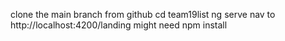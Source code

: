 clone the main branch from github
cd team19list
ng serve
nav to http://localhost:4200/landing
might need npm install
